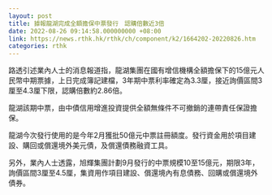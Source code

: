 ```yaml
---
layout: post
title: 據報龍湖完成全額擔保中票發行　認購倍數近3倍
date: 2022-08-26 09:14:58.000000000 +08:00
link: https://news.rthk.hk/rthk/ch/component/k2/1664202-20220826.htm
categories: rthk
---
```


路透引述業內人士的消息報道指，龍湖集團在國有增信機構全額擔保下的15億元人民幣中期票據，上日完成簿記建檔，3年期中票利率確定為3.3厘，接近詢價區間3厘至4.3厘下限，認購倍數約2.86倍。

龍湖該期中票，由中債信用增進投資提供全額無條件不可撤銷的連帶責任保證擔保。

龍湖今次發行使用的是今年2月獲批50億元中票註冊額度。發行資金用於項目建設、購回或償還境外美元債，及償還債務融資工具。

另外，業內人士透露，旭輝集團計劃9月發行的中票規模10至15億元，期限3年，詢價區間3厘至4.5厘，集資用作項目建設、償還境內有息債務、回購或償還境外債券。

